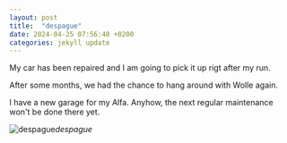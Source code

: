 ```yaml
---
layout: post
title:  "despague"
date: 2024-04-25 07:56:40 +0200
categories: jekyll update
---
```


My car has been repaired and I am going to pick it up rigt after my run.  

After some months, we had the chance to hang around with Wolle again.  

I have a new garage for my Alfa. Anyhow, the next regular maintenance won't be done there yet.



![despague](https://photos.app.goo.gl/QE435XkUQz3QpD85A)*despague*&nbsp;



[jekyll-docs]: https://jekyllrb.com/docs/home
[jekyll-gh]:   https://github.com/jekyll/jekyll
[jekyll-talk]: https://talk.jekyllrb.com/
